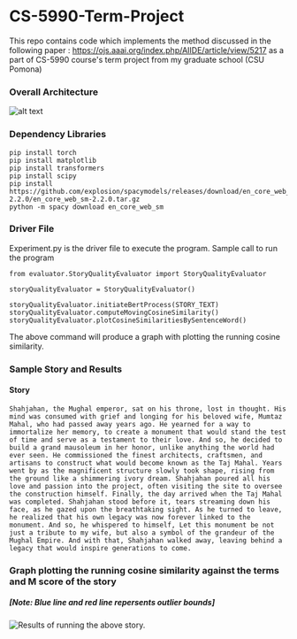 # CS-5990-Term-Project
This repo contains code which implements the method discussed in the following paper : https://ojs.aaai.org/index.php/AIIDE/article/view/5217 as a part of CS-5990 course's term project from my graduate school (CSU Pomona)

### Overall Architecture 
![alt text](https://raw.githubusercontent.com/yousuf1997/CS-5990-Term-Project/main/flow_chart.drawio.svg)

### Dependency Libraries 
```
pip install torch 
pip install matplotlib
pip install transformers
pip install scipy
pip install https://github.com/explosion/spacymodels/releases/download/en_core_web_sm-2.2.0/en_core_web_sm-2.2.0.tar.gz
python -m spacy download en_core_web_sm
```
### Driver File
Experiment.py is the driver file to execute the program. Sample call to run the program
```
from evaluator.StoryQualityEvaluator import StoryQualityEvaluator

storyQualityEvaluator = StoryQualityEvaluator()

storyQualityEvaluator.initiateBertProcess(STORY_TEXT)
storyQualityEvaluator.computeMovingCosineSimilarity()
storyQualityEvaluator.plotCosineSimilaritiesBySentenceWord()
```
The above command will produce a graph with plotting the running cosine similarity. 

### Sample Story and Results 
#### Story
```
Shahjahan, the Mughal emperor, sat on his throne, lost in thought. His mind was consumed with grief and longing for his beloved wife, Mumtaz Mahal, who had passed away years ago. He yearned for a way to immortalize her memory, to create a monument that would stand the test of time and serve as a testament to their love. And so, he decided to build a grand mausoleum in her honor, unlike anything the world had ever seen. He commissioned the finest architects, craftsmen, and artisans to construct what would become known as the Taj Mahal. Years went by as the magnificent structure slowly took shape, rising from the ground like a shimmering ivory dream. Shahjahan poured all his love and passion into the project, often visiting the site to oversee the construction himself. Finally, the day arrived when the Taj Mahal was completed. Shahjahan stood before it, tears streaming down his face, as he gazed upon the breathtaking sight. As he turned to leave, he realized that his own legacy was now forever linked to the monument. And so, he whispered to himself, Let this monument be not just a tribute to my wife, but also a symbol of the grandeur of the Mughal Empire. And with that, Shahjahan walked away, leaving behind a legacy that would inspire generations to come.
```
### Graph plotting the running cosine similarity against the terms and M score of the story
##### [Note: Blue line and red line repersents outlier bounds]
![Results of running the above story.](https://github.com/yousuf1997/CS-5990-Term-Project/blob/main/StoryQualityEvaluator/experiment-results/Result_1.png)

